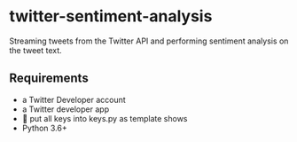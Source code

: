 # twitter-sentiment-analysis
Streaming tweets from the Twitter API and performing sentiment analysis on the tweet text. 

Requirements
------------
- a Twitter Developer account
- a Twitter developer app
- 🔑 put all keys into keys.py as template shows 
- Python 3.6+


